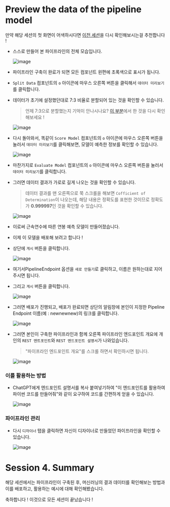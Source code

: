 # Preview the data of the pipeline model

만약 해당 세션의 첫 화면이 어색하시다면 [이전 세션](./Session3.md)을 다시 확인해보시는걸 추천합니다 !

- 스스로 만들어 본 파이프라인의 전체 모습입니다.

  ![image](https://github.com/seoharuss/Azure_ML_Service_Designer/assets/127467806/40fda552-f463-41ac-a719-e6ef4bc5439c)

- 파이프라인 구축이 완료가 되면 모든 컴포넌트 왼편에 초록색으로 표시가 됩니다.
- `Split Data` 컴포넌트의 `o` 아이콘에 마우스 오른쪽 버튼을 클릭해서 `데이터 미리보기`를 클릭합니다.
- 데이터가 초기에 설정했던대로 7:3 비율로 분할되어 있는 것을 확인할 수 있습니다.
  > 언제 7:3으로 분할했는지 기억이 안나시나요? [이 부분](./Session3.md)에서 한 것을 다시 확인해보세요 !

  ![image](https://github.com/seoharuss/Azure_ML_Service_Designer/assets/127467806/4ed4d2fe-acf4-482f-9d59-34c18883dc0d)

- 다시 돌아와서, 똑같이 `Score Model` 컴포넌트의 `o` 아이콘에 마우스 오른쪽 버튼을 눌러서 `데이터 미리보기`를 클릭해보면, 모델이 예측한 정보를 확인할 수 있습니다.

  ![image](https://github.com/seoharuss/Azure_ML_Service_Designer/assets/127467806/b4049c72-cede-4c6b-a1c5-909d5877209a)

- 마찬가지로 `Evaluate Model` 컴포넌트의 `o` 아이콘에 마우스 오른쪽 버튼을 눌러서 `데이터 미리보기`를 클릭합니다.
- 그러면 데이터 결과가 가로로 길게 나오는 것을 확인할 수 있습니다.
  > 데이터 결과를 맨 오른쪽으로 쭉 스크롤을 해보면 `Cofficient of Determination`이 나오는데, 해당 내용은 정확도를 표현한 것이므로 정확도가 **0.999997**인 것을 확인할 수 있습니다.

  ![image](https://github.com/seoharuss/Azure_ML_Service_Designer/assets/127467806/ef1466f2-0a38-4a58-a515-2690d0232862)

- 이로써 근속연수에 따른 연봉 예측 모델이 만들어졌습니다.
- 이제 이 모델을 배포해 보려고 합니다 !
- 상단에 `게시` 버튼을 클릭합니다.

  ![image](https://github.com/seoharuss/Azure_ML_Service_Designer/assets/127467806/c6dc2b57-9fda-4753-be0b-082b338f8a8d)

- 여기서PipelineEndpoint 옵션을 `새로 만들기`로 클릭하고, 이름은 원하는대로 지어주시면 됩니다.
- 그리고 `게시` 버튼을 클릭합니다.

  ![image](https://github.com/seoharuss/Azure_ML_Service_Designer/assets/127467806/5ab7afba-816b-4824-9977-a13a4f493c2c)

- 그러면 배포가 진행되고, 배포가 완료되면 상단의 알림창에 본인이 지정한 Pipeline Endpoint 이름(예 : newnewnew)의 링크를 클릭합니다.

  ![image](https://github.com/seoharuss/Azure_ML_Service_Designer/assets/127467806/f6162081-1340-4615-aaef-7e40c8efa820)

- 그러면 본인이 구축한 파이프라인과 함께 오른쪽 파이프라인 엔드포인트 개요에 개인의 `REST 엔트포인트`와 `REST 엔드포인트 설명서`가 나와있습니다.
  > "파이프라인 엔드포인트 개요"를 스크롤 하면서 확인하시면 됩니다.

  ![image](https://github.com/seoharuss/Azure_ML_Service_Designer/assets/127467806/ba9ac21d-5546-4e91-9c08-7ff2e6ee26f4)

### 이를 활용하는 방법
- ChatGPT에게 엔드포인트 설명서를 복사 붙여넣기하여 "이 엔드포인트를 활용하여 파이썬 코드를 만들어줘"와 같이 요구하여 코드를 간편하게 얻을 수 있습니다.

  ![image](https://github.com/seoharuss/Azure_ML_Service_Designer/assets/127467806/e53d315d-16ec-4d1b-a12d-2e8710b8c162)

### 파이프라인 관리
- 다시 `디자이너` 탭을 클릭하면 자신이 디자이너로 만들었던 파이프라인을 확인할 수 있습니다.

  ![image](https://github.com/seoharuss/Azure_ML_Service_Designer/assets/127467806/d3eeedca-9257-429d-bf6e-8efe8cb58d1d)

# Session 4. Summary
해당 세션에서는 파이프라인이 구축된 후, 머신러닝의 결과 데이터를 확인해보는 방법과 이를 배포하고, 활용하는 예시에 대해 확인해봤습니다.

축하합니다 ! 이것으로 모든 세션이 끝났습니다 !

